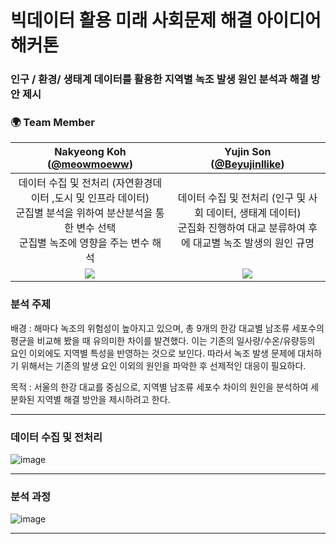 # 빅데이터 활용 미래 사회문제 해결 아이디어 해커톤

### 인구 / 환경/ 생태계 데이터를 활용한 지역별 녹조 발생 원인 분석과 해결 방안 제시

### 🌍 Team Member 
|Nakyeong Koh<br/>([@meowmoeww](https://github.com/meowmoeww))|Yujin Son <br/>([@Beyujinllike]([https://github.com/Sohi2111853](https://github.com/Beyujinllike)))|
|:----------:|:----------:|
|데이터 수집 및 전처리 (자연환경데이터 ,도시 및 인프라 데이터)<br/>군집별 분석을 위하여 분산분석을 통한 변수 선택<br/>군집별 녹조에 영향을 주는 변수 해석|데이터 수집 및 전처리 (인구 및 사회 데이터, 생태계 데이터)<br/> 군집화 진행하여 대교 분류하여 후에 대교별 녹조 발생의 원인 규명|
|![](https://github.com/meowmoeww.png)|![](https://github.com/Beyujinllike.png)|


### 분석 주제 
배경 :  해마다 녹조의 위험성이 높아지고 있으며, 총 9개의 한강 대교별 남조류 세포수의 평균을 비교해 봤을 때 유의미한 차이를 발견했다. 이는 기존의 일사량/수온/유량등의 요인 이외에도 지역별 특성을 반영하는 것으로 보인다.  따라서 녹조 발생 문제에 대처하기 위해서는 기존의 발생 요인 이외의 원인을 파악한 후 선제적인 대응이 필요하다. 

목적 : 서울의 한강 대교를 중심으로, 지역별 남조류 세포수 차이의 원인을 분석하여 세분화된 지역별 해결 방안을 제시하려고 한다.
- - -

### 데이터 수집 및 전처리
![image](https://github.com/meowmoeww/Hackathon-of-ideas-for-solving-future-social-problems-using-big-data/assets/89447043/3536fbcb-e083-4998-b955-68095b9695f9)
- - -


### 분석 과정 
![image](https://github.com/meowmoeww/Hackathon-of-ideas-for-solving-future-social-problems-using-big-data/assets/89447043/58722980-f893-42a7-9653-8abf573356d7)
- - -
